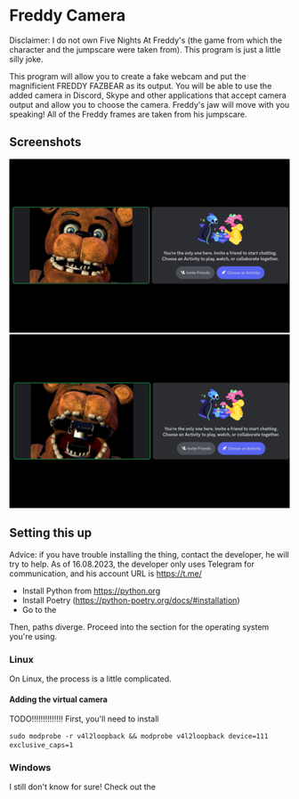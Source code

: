 # Freddy Camera

Disclaimer: I do not own Five Nights At Freddy's (the game from which the character and the jumpscare were taken from). This program is just a little silly joke.

This program will allow you to create a fake webcam and put the magnificient FREDDY FAZBEAR as its output. You will be able to use the added camera in Discord, Skype and other applications that accept camera output and allow you to choose the camera. Freddy's jaw will move with you speaking! All of the Freddy frames are taken from his jumpscare.

## Screenshots

![Me being FREDDY FAZBEAR in a Discord call, jaw closed](screenshots/closed_jaw.png "Me being FREDDY FAZBEAR in a Discord call, jaw closed")
![Me being FREDDY FAZBEAR in a Discord call, jaw open](screenshots/open_jaw.png "Me being FREDDY FAZBEAR in a Discord call, jaw open")

## Setting this up

Advice: if you have trouble installing the thing, contact the developer, he will try to help. As of 16.08.2023, the developer only uses Telegram for communication, and his account URL is https://t.me/

* Install Python from https://python.org
* Install Poetry (https://python-poetry.org/docs/#installation)
* Go to the 

Then, paths diverge. Proceed into the section for the operating system you're using.

### Linux

On Linux, the process is a little complicated.

#### Adding the virtual camera

TODO!!!!!!!!!!!!!!
First, you'll need to install 

```
sudo modprobe -r v4l2loopback && modprobe v4l2loopback device=111 exclusive_caps=1
```

### Windows

I still don't know for sure! Check out the 
